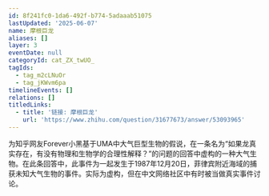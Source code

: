 ```yaml
---
id: 8f241fc0-1da6-492f-b774-5adaaab51075
lastUpdated: '2025-06-07'
name: 摩根巨龙
aliases: []
layer: 3
eventDate: null
categoryId: cat_ZX_twUO_
tagIds:
  - tag_m2cLNuOr
  - tag_jKWvm6pa
timelineEvents: []
relations: []
titledLinks:
  - title: '链接: 摩根巨龙'
    url: 'https://www.zhihu.com/question/31677673/answer/53093965'
---
```

为知乎网友Forever小黑基于UMA中大气巨型生物的假说，在一条名为“如果龙真实存在，有没有物理和生物学的合理性解释？”的问题的回答中虚构的一种大气生物。在此条回答中，此事件为一起发生于1987年12月20日，菲律宾附近海域的捕获未知大气生物的事件。实际为虚构，但在中文网络社区中有时被当做真实事件讨论。
